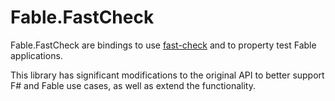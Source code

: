 # Fable.FastCheck

Fable.FastCheck are bindings to use [fast-check]
and to property test Fable applications.

This library has significant modifications to the original API
to better support F# and Fable use cases, as well as extend
the functionality.

[fast-check]: https://github.com/dubzzz/fast-check
